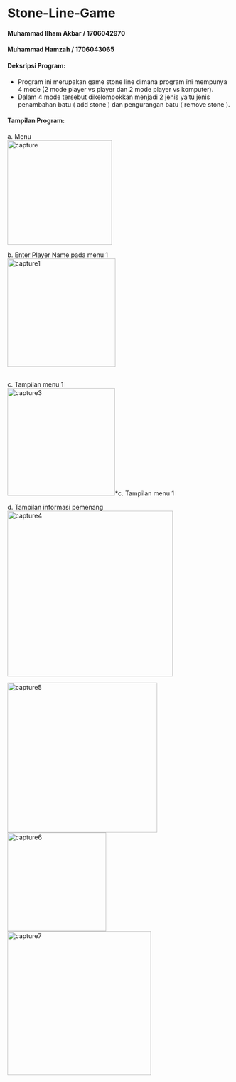 # Stone-Line-Game
#### Muhammad Ilham Akbar / 1706042970
#### Muhammad Hamzah / 1706043065
#### Deksripsi Program:

* Program ini merupakan game stone line dimana program ini mempunya 4 mode (2 mode player vs player dan 2 mode player vs komputer).
* Dalam 4 mode tersebut dikelompokkan menjadi 2 jenis yaitu jenis penambahan batu ( add stone ) dan pengurangan batu ( remove stone ).

#### Tampilan Program:
a. Menu
<br>
<img width="235" alt="capture" src="https://user-images.githubusercontent.com/39519269/50401695-2c9cc700-07c3-11e9-9b1e-7bf300d79ae3.PNG">

b. Enter Player Name pada menu 1
<br>
<img width="243" alt="capture1" src="https://user-images.githubusercontent.com/39519269/50401932-f6f8dd80-07c4-11e9-95ec-d6e752cccc8e.PNG">

<br>
c. Tampilan menu 1
<br>
<img width="242" alt="capture3" src="https://user-images.githubusercontent.com/39519269/50401934-fa8c6480-07c4-11e9-9e2e-409d861ad977.PNG">*c. Tampilan menu 1

d. Tampilan informasi pemenang
<br>
<img width="372" alt="capture4" src="https://user-images.githubusercontent.com/39519269/50401939-fe1feb80-07c4-11e9-8c13-b628c67b5a0c.PNG">

<img width="337" alt="capture5" src="https://user-images.githubusercontent.com/39519269/50401944-01b37280-07c5-11e9-9af0-b362d6ec590e.PNG">
<img width="222" alt="capture6" src="https://user-images.githubusercontent.com/39519269/50401948-0710bd00-07c5-11e9-970b-ef6d13f50685.PNG">
<img width="323" alt="capture7" src="https://user-images.githubusercontent.com/39519269/50401951-0aa44400-07c5-11e9-97bf-1db0fcf6596f.PNG">

